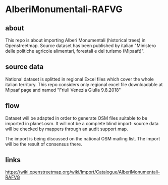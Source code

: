 # AlberiMonumentali-RAFVG

## about
This repo is about importing Alberi Monumentali (historical trees) in Openstreetmap. Source dataset has been published by italian "Ministero delle politiche agricole alimentari, forestali e del turismo (Mipaaft)".

## source data
National dataset is splitted in regional Excel files which cover the whole italian territory. This repo considers only regional excel file downloadable at Mipaaf page and named "Friuli Venezia Giulia 9.8.2018"

## flow
Dataset will be adapted in order to generate OSM files suitable to be imported in planet.osm. It will not be a complete blind import: source data will be checked by mappers through an audit support map.

The import is being discussed on the national OSM mailing list. The import will be the result of consensus there.

## links
https://wiki.openstreetmap.org/wiki/Import/Catalogue/AlberiMonumentali-RAFVG
